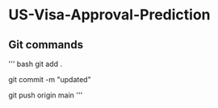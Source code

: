 # US-Visa-Approval-Prediction


## Git commands

''' bash
git add .

git commit -m "updated"

git push origin main
'''